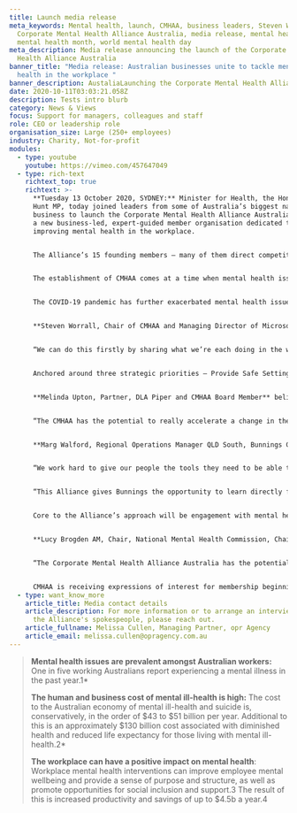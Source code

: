 ```yaml
---
title: Launch media release
meta_keywords: Mental health, launch, CMHAA, business leaders, Steven Worrall,
  Corporate Mental Health Alliance Australia, media release, mental health week,
  mental health month, world mental health day
meta_description: Media release announcing the launch of the Corporate Mental
  Health Alliance Australia
banner_title: "Media release: Australian businesses unite to tackle mental
  health in the workplace "
banner_description: AustaliaLaunching the Corporate Mental Health Alliance Australia
date: 2020-10-11T03:03:21.058Z
description: Tests intro blurb
category: News & Views
focus: Support for managers, colleagues and staff
role: CEO or leadership role
organisation_size: Large (250+ employees)
industry: Charity, Not-for-profit
modules:
  - type: youtube
    youtube: https://vimeo.com/457647049
  - type: rich-text
    richtext_top: true
    richtext: >-
      **Tuesday 13 October 2020, SYDNEY:** Minister for Health, the Hon Greg
      Hunt MP, today joined leaders from some of Australia’s biggest names in
      business to launch the Corporate Mental Health Alliance Australia (CMHAA),
      a new business-led, expert-guided member organisation dedicated to
      improving mental health in the workplace.


      The Alliance’s 15 founding members – many of them direct competitors – recognise that the mental wellbeing of their employees transcends market dynamics, and that working together will give them the best chance of delivering real impact for their people. These members and participants include AIA Australia, Allianz Australia, Bunnings Group, Clayton Utz, Coles Group, Commonwealth Bank, Deloitte, DLA Piper, Johnson & Johnson Family of Companies, King & Wood Mallesons, KPMG, Microsoft Australia, MinterEllison, Woolworths Group and PwC Australia.


      The establishment of CMHAA comes at a time when mental health issues in the workplace are increasing in prevalence. According to Safe Work Australia, more than 92% of work-related mental health condition claims can be attributed to work-related mental stress including work pressure, harassment or bullying, exposure to workplace violence and sexual or racial harassment.6


      The COVID-19 pandemic has further exacerbated mental health issues, with increased anxiety and uncertainty, self-isolation, family stress and financial hardship having a very real impact on quality of life.8 Further, lockdown restrictions and social isolation measures have changed the boundaries of the ‘workplace’ for millions of Australian workers and the demand for mental health services from employees is rising. Beyond Blue and Lifeline are already experiencing increases of around 30% in demand for their services.7,8


      **Steven Worrall, Chair of CMHAA and Managing Director of Microsoft Australia,** said now more than ever, businesses across the board need to come together and take collective responsibility for creating mentally healthy workplaces.


      “We can do this firstly by sharing what we’re each doing in the workplace to support our people’s mental health and wellbeing. None of us think we have all the answers, but we’re all doing lots of things, and in many cases, lots of really good things. It’s on us as leaders to put mental health at the heart of the business agenda, and to bring our collective experience and resources to the attention of other businesses looking to make improvements in this area. We are an alliance for all businesses, large and small alike.”


      Anchored around three strategic priorities – Provide Safe Settings, Empower Our Leaders, and Drive Lasting Change – and with the support of mental health experts, CMHAA members will work together to find, test and deliver solutions that work for their people.


      **Melinda Upton, Partner, DLA Piper and CMHAA Board Member** believes positive change needs to be championed from the top to be able to start to erode barriers and enable people to speak up without fear or stigma.


      “The CMHAA has the potential to really accelerate a change in the way Australia approaches workplace mental health. Its reach extends not only to the workforces of its members, but also to the workforces of other companies and stakeholder groups that they interact with. The footprint that we can have across Australia is substantial.”


      **Marg Walford, Regional Operations Manager QLD South, Bunnings Group Limited,** has a clear view of the range of issues experienced by employees in the workplace.


      “We work hard to give our people the tools they need to be able to handle any situation they could face at any given time, in any one of our 295 stores across the country. This begins with equipping our leaders, at all levels, with the skills to support their people. We want every person who works with us to feel cared for, to know that they can raise their hand whenever they need help, and that the appropriate support will be provided to them,” said Walford.


      “This Alliance gives Bunnings the opportunity to learn directly from other businesses who are wanting to make real progress on mental health in the workplace, and for us to share what’s worked for our people, so that others have the resources they need to take action in their own workplaces.”


      Core to the Alliance’s approach will be engagement with mental health experts, to test the Alliance’s thinking and to come up with new ways as a community to raise the bar on workplace mental health.


      **Lucy Brogden AM, Chair, National Mental Health Commission, Chair, Mentally Healthy Workplace Alliance**, one of 15 members on CMHAA’s expert advisory group says there’s a growing awareness of the need for businesses to go beyond the “yoga and fruit bowl” approach to addressing mental health in the workplace. 


      “The Corporate Mental Health Alliance Australia has the potential to be a powerful voice for change on workplace mental health. It’s effectively an extensive network of mental health champions across the Australian business community, who are each saying in unison, *this is really important to us. We are committed to this. We are here to be a part of the change*,” said Brogden.


      CMHAA is receiving expressions of interest for membership beginning in 2021.
  - type: want_know_more
    article_title: Media contact details
    article_description: For more information or to arrange an interview with one of
      the Alliance's spokespeople, please reach out.
    article_fullname: Melissa Cullen, Managing Partner, opr Agency
    article_email: melissa.cullen@opragency.com.au
---
```

> **Mental health issues are prevalent amongst Australian workers:** One in five working Australians report experiencing a mental illness in the past year.1*
>
> **The human and business cost of mental ill-health is high:** The cost to the Australian economy of mental ill-health and suicide is, conservatively, in the order of $43 to $51 billion per year. Additional to this is an approximately $130 billion cost associated with diminished health and reduced life expectancy for those living with mental ill-health.2*
>
> **The workplace can have a positive impact on mental health**: Workplace mental health interventions can improve employee mental wellbeing and provide a sense of purpose and structure, as well as promote opportunities for social inclusion and support.3 The result of this is increased productivity and savings of up to $4.5b a year.4